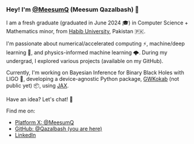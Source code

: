 ### Hey! I'm [@MeesumQ](https://twitter.com/MeesumQ) (Meesum Qazalbash) 👋

I am a fresh graduate (graduated in June 2024 🎓) in Computer Science + Mathematics minor, from [Habib University](https://habib.edu.pk/), Pakistan 🇵🇰.

I'm passionate about numerical/accelerated computing ⚡, machine/deep learning 🤖, and physics-informed machine learning 🌩️. During my undergrad, I explored various projects (available on my GitHub).

Currently, I'm working on Bayesian Inference for Binary Black Holes with LIGO 🚀, developing a device-agnostic Python package, [GWKokab](https://github.com/gwkokab/gwkokab) (not public yet) 📦, using [JAX](https://jax.readthedocs.io/en/latest/installation.html).

Have an idea? Let's chat! 💭

Find me on:

-  [Platform X: @MeesumQ](https://twitter.com/MeesumQ)
-  [GitHub: @Qazalbash (you are here)](https://github.com/Qazalbash)
-  [LinkedIn](https://www.linkedin.com/in/meesumaliqazalbash/)
